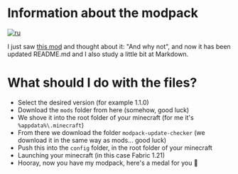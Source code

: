 # Information about the modpack 
[![ru](https://img.shields.io/badge/lang-ru-blue.svg)](https://github.com/Alekzum/Modpack-Fabric/blob/main/README.ru.md)

I just saw [this mod](https://modrinth.com/mod/modpack-update-checker) and thought about it: "And why not", and now it has been updated README.md and I also study a little bit at Markdown.

# What should I do with the files?
- Select the desired version (for example 1.1.0)
- Download the `mods` folder from here (somehow, good luck)
- We shove it into the root folder of your minecraft (for me it's `%appdata%\.minecraft`)
- From there we download the folder `modpack-update-checker` (we download it in the same way as mods... good luck)
- Push this into the `config` folder, in the root folder of your minecraft
- Launching your minecraft (in this case Fabric 1.21)
- Hooray, now you have my modpack, here's a medal for you 🥈

